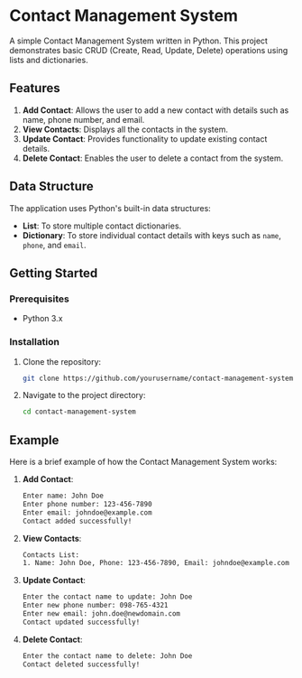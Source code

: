 
# Contact Management System

A simple Contact Management System written in Python. This project demonstrates basic CRUD (Create, Read, Update, Delete) operations using lists and dictionaries.

## Features

1. **Add Contact**: Allows the user to add a new contact with details such as name, phone number, and email.
2. **View Contacts**: Displays all the contacts in the system.
3. **Update Contact**: Provides functionality to update existing contact details.
4. **Delete Contact**: Enables the user to delete a contact from the system.

## Data Structure

The application uses Python's built-in data structures:
- **List**: To store multiple contact dictionaries.
- **Dictionary**: To store individual contact details with keys such as `name`, `phone`, and `email`.

## Getting Started

### Prerequisites

- Python 3.x

### Installation

1. Clone the repository:
    ```sh
    git clone https://github.com/yourusername/contact-management-system.git
    ```
2. Navigate to the project directory:
    ```sh
    cd contact-management-system
    ```

## Example

Here is a brief example of how the Contact Management System works:

1. **Add Contact**:
    ```sh
    Enter name: John Doe
    Enter phone number: 123-456-7890
    Enter email: johndoe@example.com
    Contact added successfully!
    ```

2. **View Contacts**:
    ```sh
    Contacts List:
    1. Name: John Doe, Phone: 123-456-7890, Email: johndoe@example.com
    ```

3. **Update Contact**:
    ```sh
    Enter the contact name to update: John Doe
    Enter new phone number: 098-765-4321
    Enter new email: john.doe@newdomain.com
    Contact updated successfully!
    ```

4. **Delete Contact**:
    ```sh
    Enter the contact name to delete: John Doe
    Contact deleted successfully!
    ```
